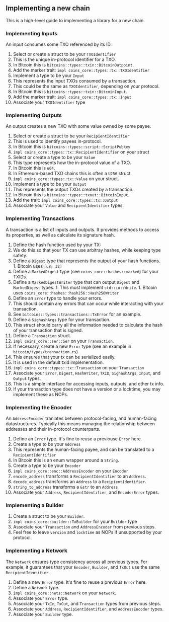 ## Implementing a new chain

This is a high-level guide to implementing a library for a new chain.

### Implementing Inputs
An input consumes some TXO referenced by its ID.

1. Select or create a struct to be your `TXOIdentifier`
  1. This is the unique in-protocol identifier for a TXO.
  1. In Bitcoin this is `bitcoins::types::txin::BitcoinOutpoint`.
  1. Add the marker trait: `impl coins_core::types::tx::TXOIdentifier`
1. Implement a type to be your `Input`
  1. This represents the input TXOs consumed by a transaction.
  1. This could be the same as `TXOIdentifier`, depending on your protocol.
  1. In Bitcoin this is `bitcoins::types::txin::BitcoinInput`.
  1. Add the marker trait: `impl coins_core::types::tx::Input`
  1. Associate your `TXOIdentifier` type

### Implementing Outputs
An output creates a new TXO with some value owned by some payee.

1. Select or create a struct to be your `RecipientIdentifier`
  1. This is used to identify payees in-protocol.
  1. In Bitcoin this is `bitcoins::types::script::ScriptPubkey`
  1. `impl coins_core::types::tx::RecipientIdentifier` on your struct
1. Select or create a type to be your `Value`
  1. This type represents how the in-protocol value of a TXO.
  1. In Bitcoin this is `u64`.
  1. In Ethereum-based TXO chains this is often a `U256` struct.
  1. `impl coins_core::types::tx::Value` on your struct.
1. Implement a type to be your `Output`
  1. This represents the output TXOs created by a transaction.
  1. In Bitcoin this is `bitcoins::types::txout::BitcoinInput`.
  1. Add the trait: `impl coins_core::types::tx::Output`
  1. Associate your `Value` and `RecipientIdentifier` types.

### Implementing Transactions
A transaction is a list of inputs and outputs. It provides methods to access
its properties, as well as calculate its signature hash.

1. Define the hash function used by your TX:
  1. We do this so that your TX can use arbitray hashes, while keeping
    type safety.
  1. Define a `Digest` type that represents the output of your hash functions.
    1. Bitcoin uses `[u8; 32]`
  1. Define a `MarkedDigest` type (see `coins_core::hashes::marked`) for your
    TXIDs.
  1. Define a `MarkedDigestWriter` type that can output `Digest` and
    `MarkedDigest` types.
    1. This must implement `std::io::Write`.
    1. Bitcoin uses `coins_core::hashes::hash256::Hash256Writer`
1. Define an `Error` type to handle your errors.
  1. This should contain any errors that can occur while interacting with your
    transaction.
  1. See `bitcoins::types::transactions::TxError` for an example.
1. Define a `SighashArgs` type for your transaction.
  1. This struct should carry all the information needed to calculate the hash
    of your transaction that is signed.
1. Define a `Transaction` struct.
1. `impl coins_core::ser::Ser` on your `Transaction`.
  1. If necessary, create a new `Error` type (see an example in
      `bitcoin/types/transaction.rs`)
  1. This ensures that your tx can be serialized easily.
  1. It is used in the default txid implementation.
1. `impl coins_core::types::tx::Transaction` on your `Transaction`
  1. Associate your `Error`, `Digest`, `HashWriter`, `TXID`, `SighashArgs`,
   `Input`, and `Output` types.
  1. This is a simple interface for accessing inputs, outputs, and other tx
    info.
  1. If your transaction type does not have a version or a locktime, you may
    implement these as NOPs.

### Implementing the Encoder

An `AddressEncoder` tranlates between protocol-facing, and human-facing
datastructures. Typically this means managing the relationship between
addresses and their in-protocol counterparts.

1. Define an `Error` type. It's fine to reuse a previouse `Error` here.
1. Create a type to be your `Address`
  1. This represents the human-facing payee, and can be translated to a
    `RecipientIdentifier`
  1. In Bitcoin this is an enum wrapper around a `String`.
1. Create a type to be your `Encoder`
1. `impl coins_core::enc::AddressEncoder` on your `Encoder`
  1. `encode_address` transforms a `RecipientIdentifier` to an `Address`.
  1. `decode_address` transforms an `Address` to a `RecipientIdentifier`.
  1. `string_to_address` transforms a `&str` to an `Address`
  1. Associate your `Address`, `RecipientIdentifier`, and `EncoderError` types.

### Implementing a Builder
1. Create a struct to be your `Builder`.
1. `impl coins_core::builder::TxBuilder` for your `Builder` type
  1. Associate your `Transaction` and `AddressEncoder` from previous steps.
  1. Feel free to leave `version` and `locktime` as NOPs if unsupported by your
    protocol.

### Implementing a Network

The `Network` ensures type consistency across all previous types. For example,
it guarantees that your `Encoder`, `Builder`, and `TxOut` use the same
`RecipientIdentifier`.

1. Define a new `Error` type. It's fine to reuse a previous `Error` here.
1. Define a `Network` type.
1. `impl coins_core::nets::Network` on your `Network`.
  1. Associate your `Error` type.
  1. Associate your `TxIn`, `TxOut`, and `Transaction` types from previous steps.
  1. Associate your `Address`, `RecipientIdentifier`, and `AddressEncoder`
    types.
  1. Associate your `Builder` type.
